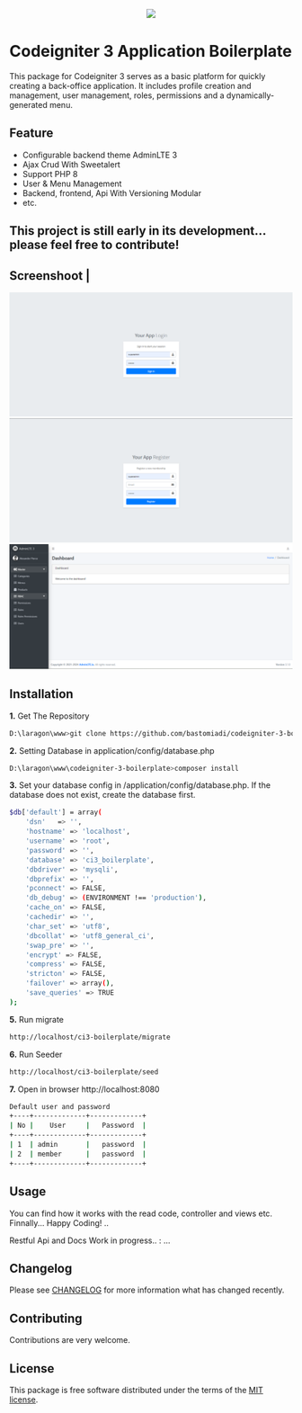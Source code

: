 <p align="center"><img src="https://upload.wikimedia.org/wikipedia/commons/thumb/0/04/CodeIgniter_Logo.svg/1024px-CodeIgniter_Logo.svg.png" width="200"></p>

Codeigniter 3 Application Boilerplate
=====================================
This package for Codeigniter 3 serves as a basic platform for quickly creating a back-office application. It includes profile creation and management, user management, roles, permissions and a dynamically-generated menu.

Feature
-------
* Configurable backend theme AdminLTE 3
* Ajax Crud With Sweetalert
* Support PHP 8
* User & Menu Management
* Backend, frontend, Api With Versioning Modular
* etc.

This project is still early in its development... please feel free to contribute!
------------------------------------------------------------
Screenshoot |
-------------------------------------------------------------------------------
![Login](screenshot/web/login.png?raw=true)
![Register](screenshot/web/register.png?raw=true)
![Dashboard](screenshot/web/dashboard.png?raw=true)

Installation
------------

**1.** Get The Repository

```bash
D:\laragon\www>git clone https://github.com/bastomiadi/codeigniter-3-boilerplate

```
**2.** Setting Database in application/config/database.php

```bash
D:\laragon\www\codeigniter-3-boilerplate>composer install
```

**3.** Set your database config in /application/config/database.php. If the database does not exist, create the database first.

```bash
$db['default'] = array(
	'dsn'	=> '',
	'hostname' => 'localhost',
	'username' => 'root',
	'password' => '',
	'database' => 'ci3_boilerplate',
	'dbdriver' => 'mysqli',
	'dbprefix' => '',
	'pconnect' => FALSE,
	'db_debug' => (ENVIRONMENT !== 'production'),
	'cache_on' => FALSE,
	'cachedir' => '',
	'char_set' => 'utf8',
	'dbcollat' => 'utf8_general_ci',
	'swap_pre' => '',
	'encrypt' => FALSE,
	'compress' => FALSE,
	'stricton' => FALSE,
	'failover' => array(),
	'save_queries' => TRUE
);
```
**5.** Run migrate 
```bash
http://localhost/ci3-boilerplate/migrate
```

**6.** Run Seeder 

```bash
http://localhost/ci3-boilerplate/seed
```

**7.** Open in browser http://localhost:8080
```bash
Default user and password
+----+-------------+-------------+
| No |    User     |   Password  |
+----+-------------+-------------+
| 1  | admin       |   password  |
| 2  | member      |   password  |
+----+-------------+-------------+
```

Usage
-----
You can find how it works with the read code, controller and views etc. Finnally... Happy Coding!
..

Restful Api and Docs Work in progress.. : ...


Changelog
--------
Please see [CHANGELOG](CHANGELOG.md) for more information what has changed recently.

Contributing
------------
Contributions are very welcome.

License
-------

This package is free software distributed under the terms of the [MIT license](LICENSE.md).